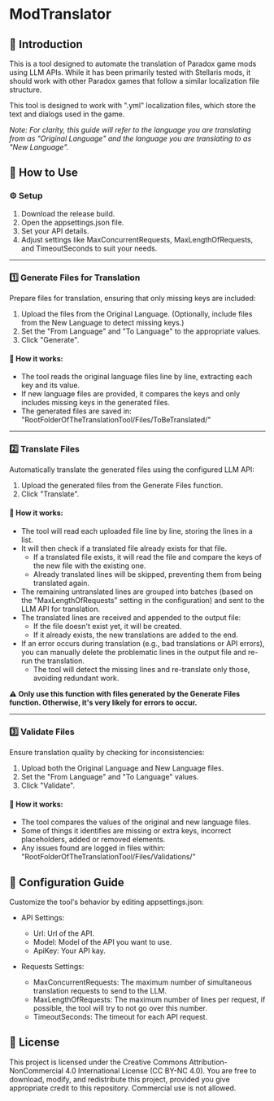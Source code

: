 # ModTranslator

## 📄 Introduction
This is a tool designed to automate the translation of Paradox game mods using LLM APIs. While it has been primarily tested with Stellaris mods, it should work with other Paradox games that follow a similar localization file structure.

This tool is designed to work with ".yml" localization files, which store the text and dialogs used in the game.

*Note: For clarity, this guide will refer to the language you are translating from as "Original Language" and the language you are translating to as "New Language".*

## 📌 How to Use

### ⚙️ Setup

1. Download the release build.
2. Open the appsettings.json file.
3. Set your API details.
4. Adjust settings like MaxConcurrentRequests, MaxLengthOfRequests, and TimeoutSeconds to suit your needs.

---

### 1️⃣ Generate Files for Translation
Prepare files for translation, ensuring that only missing keys are included:

1. Upload the files from the Original Language. (Optionally, include files from the New Language to detect missing keys.)
2. Set the "From Language" and "To Language" to the appropriate values.
3. Click "Generate".

#### 📌 How it works:
- The tool reads the original language files line by line, extracting each key and its value.
- If new language files are provided, it compares the keys and only includes missing keys in the generated files.
- The generated files are saved in:
    "RootFolderOfTheTranslationTool/Files/ToBeTranslated/"

---

### 2️⃣ Translate Files
Automatically translate the generated files using the configured LLM API:

1. Upload the generated files from the Generate Files function.
2. Click "Translate".

#### 📌 How it works:
- The tool will read each uploaded file line by line, storing the lines in a list.
- It will then check if a translated file already exists for that file.
    - If a translated file exists, it will read the file and compare the keys of the new file with the existing one.
    - Already translated lines will be skipped, preventing them from being translated again.
- The remaining untranslated lines are grouped into batches (based on the "MaxLengthOfRequests" setting in the configuration) and sent to the LLM API for translation.
- The translated lines are received and appended to the output file:
    - If the file doesn't exist yet, it will be created.
    - If it already exists, the new translations are added to the end.
- If an error occurs during translation (e.g., bad translations or API errors), you can manually delete the problematic lines in the output file and re-run the translation.
    - The tool will detect the missing lines and re-translate only those, avoiding redundant work.

**⚠️ Only use this function with files generated by the Generate Files function. Otherwise, it's very likely for errors to occur.**

---

### 3️⃣ Validate Files
Ensure translation quality by checking for inconsistencies:

1. Upload both the Original Language and New Language files.
2. Set the "From Language" and "To Language" values.
3. Click "Validate".

#### 📌 How it works:
- The tool compares the values of the original and new language files.
- Some of things it identifies are missing or extra keys, incorrect placeholders, added or removed elements.
- Any issues found are logged in files within:
    "RootFolderOfTheTranslationTool/Files/Validations/"

## 🔧 Configuration Guide
Customize the tool's behavior by editing appsettings.json:

- API Settings:
    - Url: Url of the API.
    - Model: Model of the API you want to use.
    - ApiKey: Your API kay.

- Requests Settings:
    - MaxConcurrentRequests: The maximum number of simultaneous translation requests to send to the LLM.
    - MaxLengthOfRequests: The maximum number of lines per request, if possible, the tool will try to not go over this number.
    - TimeoutSeconds: The timeout for each API request.

## 📝 License
This project is licensed under the Creative Commons Attribution-NonCommercial 4.0 International License (CC BY-NC 4.0).
You are free to download, modify, and redistribute this project, provided you give appropriate credit to this repository. Commercial use is not allowed.